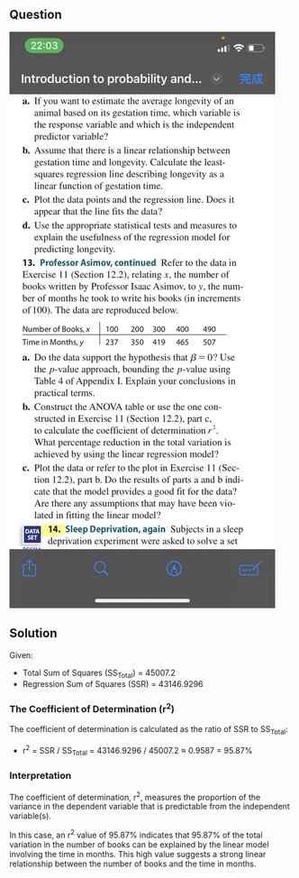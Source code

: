 ## Question
![image](https://github.com/HWTeng-Course/202402-Statistics/blob/main/Images/S__31916035.jpg)

## Solution

Given:
- Total Sum of Squares (SS<sub>Total</sub>) = 45007.2
- Regression Sum of Squares (SSR) = 43146.9296

### The Coefficient of Determination (r<sup>2</sup>)

The coefficient of determination is calculated as the ratio of SSR to SS<sub>Total</sub>:

- r<sup>2</sup> = SSR / SS<sub>Total</sub> = 43146.9296 / 45007.2 ≈ 0.9587 = 95.87%

### Interpretation

The coefficient of determination, r<sup>2</sup>, measures the proportion of the variance in the dependent variable that is predictable from the independent variable(s).

In this case, an r<sup>2</sup> value of 95.87% indicates that 95.87% of the total variation in the number of books can be explained by the linear model involving the time in months. This high value suggests a strong linear relationship between the number of books and the time in months.
